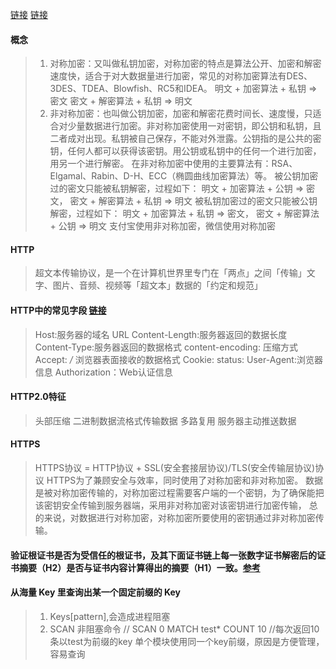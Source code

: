 [链接](https://mp.weixin.qq.com/s?__biz=MzA3NDQ1ODcyMw==&mid=2247485146&idx=1&sn=2eebc58dc8ad3f550abce967db8efa8a&chksm=9f7e35d6a809bcc0cb46917ba9cb11a2b880a2290c26929ff7176a9c17a934a35271734509a8&scene=21#wechat_redirect)
[链接](https://mp.weixin.qq.com/s/81ZGJ_HdUIcYX6F6GEi0Nw)

#### 概念
> 1. 对称加密：又叫做私钥加密，对称加密的特点是算法公开、加密和解密速度快，适合于对大数据量进行加密，常见的对称加密算法有DES、3DES、TDEA、Blowfish、RC5和IDEA。
>     明文 + 加密算法 + 私钥 => 密文
>     密文 + 解密算法 + 私钥 => 明文
> 2. 非对称加密：也叫做公钥加密，加密和解密花费时间长、速度慢，只适合对少量数据进行加密。非对称加密使用一对密钥，即公钥和私钥，且二者成对出现。私钥被自己保存，不能对外泄露。公钥指的是公共的密钥，任何人都可以获得该密钥。用公钥或私钥中的任何一个进行加密，用另一个进行解密。
> 在非对称加密中使用的主要算法有：RSA、Elgamal、Rabin、D-H、ECC（椭圆曲线加密算法）等。
>     被公钥加密过的密文只能被私钥解密，过程如下：
>     明文 + 加密算法 + 公钥 => 密文， 密文 + 解密算法 + 私钥 => 明文
>     被私钥加密过的密文只能被公钥解密，过程如下：
>     明文 + 加密算法 + 私钥 => 密文， 密文 + 解密算法 + 公钥 => 明文
> 支付宝使用非对称加密，微信使用对称加密

#### HTTP
> 超文本传输协议，是一个在计算机世界里专门在「两点」之间「传输」文字、图片、音频、视频等「超文本」数据的「约定和规范」

#### HTTP中的常见字段 [链接](https://mp.weixin.qq.com/s/qzzEgRpt9f-UlTLnWGrJEw)
> Host:服务器的域名
> URL
> Content-Length:服务器返回的数据长度
> Content-Type:服务器返回的数据格式
> content-encoding: 压缩方式
> Accept: */* 浏览器表面接收的数据格式
> Cookie:
> status:
> User-Agent:浏览器信息
> Authorization：Web认证信息

#### HTTP2.0特征
> 头部压缩
> 二进制数据流格式传输数据
> 多路复用
> 服务器主动推送数据

#### HTTPS
> HTTPS协议 = HTTP协议 + SSL(安全套接层协议)/TLS(安全传输层协议)协议
> HTTPS为了兼顾安全与效率，同时使用了对称加密和非对称加密。
> 数据是被对称加密传输的，对称加密过程需要客户端的一个密钥，为了确保能把该密钥安全传输到服务器端，采用非对称加密对该密钥进行加密传输，
> 总的来说，对数据进行对称加密，对称加密所要使用的密钥通过非对称加密传输。

#### 验证根证书是否为受信任的根证书，及其下面证书链上每一张数字证书解密后的证书摘要（H2）是否与证书内容计算得出的摘要（H1）一致。[参考](https://www.cnblogs.com/funny11/p/6978908.html)

#### 从海量 Key 里查询出某一个固定前缀的 Key
> 1. Keys[pattern],会造成进程阻塞
> 2. SCAN 非阻塞命令 // SCAN 0 MATCH test* COUNT 10 //每次返回10条以test为前缀的key
> 单个模块使用同一个key前缀，原因是方便管理，容易查询

